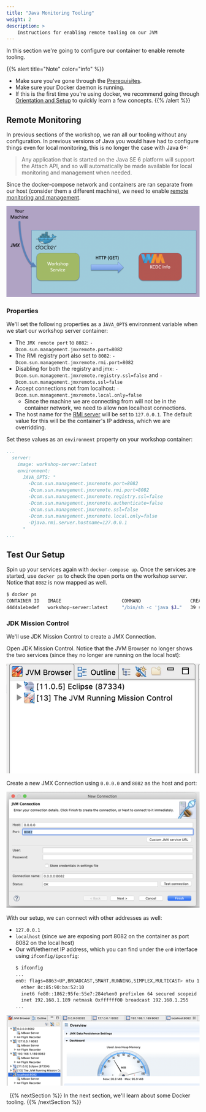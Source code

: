 ```yaml
---
title: "Java Monitoring Tooling"
weight: 2
description: >
    Instructions for enabling remote tooling on our JVM
---
```


In this section we're going to configure our container to enable remote tooling.

{{% alert title="Note" color="info" %}}
* Make sure you've gone through the [Prerequisites](/docs/prereqs).
* Make sure your Docker daemon is running.
* If this is the first time you're using docker, we recommend going through [Orientation and Setup](https://docs.docker.com/get-started/) to quickly learn a few concepts.
{{% /alert %}}

## Remote Monitoring

In previous sections of the workshop, we ran all our tooling without any configuration. In previous versions of Java you would have had to configure things even for local monitoring, this is no longer the case with Java 6+:

> Any application that is started on the Java SE 6 platform will support the Attach API, and so will automatically be made available for local monitoring and management when needed.

Since the docker-compose network and containers are ran separate from our host (consider them a different machine), we need to enable [remote monitoring and management](https://docs.oracle.com/javase/8/docs/technotes/guides/management/agent.html).

![](/diagrams/jmx_remote_docker.png)

### Properties

We'll set the following properties as a `JAVA_OPTS` environment variable when we start our workshop server container:

* The `JMX remote port` to `8082`: `-Dcom.sun.management.jmxremote.port=8082`
* The RMI registry port also set to `8082`: `-Dcom.sun.management.jmxremote.rmi.port=8082`
* Disabling for both the registry and jmx: `-Dcom.sun.management.jmxremote.registry.ssl=false` and `-Dcom.sun.management.jmxremote.ssl=false`
* Accept connections not from localhost: `-Dcom.sun.management.jmxremote.local.only=false`
  * Since the machine we are connecting from will not be in the container network, we need to allow non localhost connections.
* The host name for the [RMI server](https://docs.oracle.com/javase/8/docs/technotes/guides/rmi/javarmiproperties.html) will be set to `127.0.0.1`. The default value for this will be the container's IP address, which we are overridding.

Set these values as an `environment` property on your workshop container:

```yaml
...
  server:
    image: workshop-server:latest
    environment:
      JAVA_OPTS: "
        -Dcom.sun.management.jmxremote.port=8082
        -Dcom.sun.management.jmxremote.rmi.port=8082
        -Dcom.sun.management.jmxremote.registry.ssl=false
        -Dcom.sun.management.jmxremote.authenticate=false
        -Dcom.sun.management.jmxremote.ssl=false
        -Dcom.sun.management.jmxremote.local.only=false
        -Djava.rmi.server.hostname=127.0.0.1
      "
...
```

## Test Our Setup

Spin up your services again with `docker-compose up`. Once the services are started, use `docker ps` to check the open ports on the workshop server. Notice that `8082` is now mapped as well.
```bash
$ docker ps
CONTAINER ID   IMAGE                      COMMAND                  CREATED          STATUS          PORTS                              NAMES
44d4a1ebedef   workshop-server:latest     "/bin/sh -c 'java $J…"   39 seconds ago   Up 37 seconds   0.0.0.0:8080-8082->8080-8082/tcp   java-perf-workshop_server_1
```

### JDK Mission Control

We'll use JDK Mission Control to create a JMX Connection. 

Open JDK Mission Control. Notice that the JVM Browser no longer shows the two services (since they no longer are running on the local host):

![](/containers/jmx/empty_browser.png)

Create a new JMX Connection using `0.0.0.0` and `8082` as the host and port:

![](/containers/jmx/new_connection.png)

With our setup, we can connect with other addresses as well:

* `127.0.0.1`
* `localhost` (since we are exposing port 8082 on the container as port 8082 on the local host)
* Our wifi/ethernet IP address, which you can find under the `en0` interface using `ifconfig/ipconfig`:
  ```bash
  $ ifconfig
  ...
  en0: flags=8863<UP,BROADCAST,SMART,RUNNING,SIMPLEX,MULTICAST> mtu 1500
	ether 8c:85:90:ba:52:10 
	inet6 fe80::1862:95fe:55e7:284e%en0 prefixlen 64 secured scopeid 0x9 
	inet 192.168.1.189 netmask 0xffffff00 broadcast 192.168.1.255
  ...
  ```

![](/containers/jmx/all_jmx_servers.png)

&nbsp;
{{% nextSection %}}
In the next section, we'll learn about some Docker tooling.
{{% /nextSection %}}
